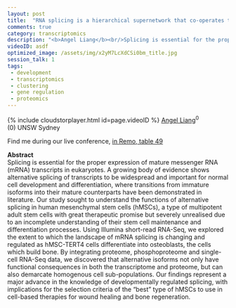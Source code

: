 ```yaml
---
layout: post
title:  "RNA splicing is a hierarchical supernetwork that co-operates to drive osteoblast differentiation"
comments: true
category: transcriptomics
description: "<b>Angel Liang</b><br/>Splicing is essential for the proper expression of..."
videoID: asdf
optimized_image: /assets/img/x2yM7LcXdCSi0bm_title.jpg
session_talk: 1
tags:
 - development
 - transcriptomics
 - clustering
 - gene regulation
 - proteomics
---
```

{% include cloudstorplayer.html id=page.videoID %}
[<u>Angel Liang</u>](https://twitter.com/angel_bee2018)<sup>0</sup><br/>
\(0\) UNSW Sydney

Find me during our live conference, [in Remo, table 49](https://remo.co)

<b>Abstract</b><br/>
Splicing is essential for the proper expression of mature messenger RNA \(mRNA\) transcripts in eukaryotes. A growing body of evidence shows alternative splicing of transcripts to be widespread and important for normal cell development and differentiation, where transitions from immature isoforms into their mature counterparts have been demonstrated in literature. Our study sought to understand the functions of alternative splicing in human mesenchymal stem cells \(hMSCs\), a type of multipotent adult stem cells with great therapeutic promise but severely unrealised due to an incomplete understanding of their stem cell maintenance and differentiation processes. Using Illumina short-read RNA-Seq, we explored the extent to which the landscape of mRNA splicing is changing and regulated as hMSC-TERT4 cells differentiate into osteoblasts, the cells which build bone. By integrating proteome, phosphoproteome and single-cell RNA-Seq data, we discovered that alternative isoforms not only have functional consequences in both the transcriptome and proteome, but can also demarcate homogenous cell sub-populations. Our findings represent a major advance in the knowledge of developmentally regulated splicing, with implications for the selection criteria of the “best” type of hMSCs to use in cell-based therapies for wound healing and bone regeneration.

